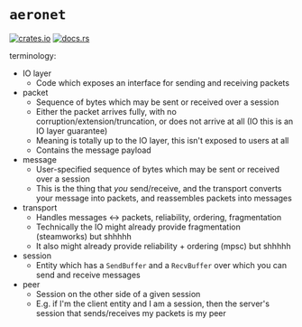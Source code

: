 # `aeronet`

[![crates.io](https://img.shields.io/crates/v/aeronet.svg)](https://crates.io/crates/aeronet)
[![docs.rs](https://img.shields.io/docsrs/aeronet)](https://docs.rs/aeronet)

terminology:
- IO layer
  - Code which exposes an interface for sending and receiving packets
- packet
  - Sequence of bytes which may be sent or received over a session
  - Either the packet arrives fully, with no corruption/extension/truncation, or does not arrive
    at all (IO this is an IO layer guarantee)
  - Meaning is totally up to the IO layer, this isn't exposed to users at all
  - Contains the message payload
- message
  - User-specified sequence of bytes which may be sent or received over a session
  - This is the thing that *you* send/receive, and the transport converts your message into packets,
    and reassembles packets into messages
- transport
  - Handles messages <-> packets, reliability, ordering, fragmentation
  - Technically the IO might already provide fragmentation (steamworks) but shhhhh
  - It also might already provide reliability + ordering (mpsc) but shhhhh
- session
  - Entity which has a `SendBuffer` and a `RecvBuffer` over which you can send and receive messages
- peer
  - Session on the other side of a given session
  - E.g. if I'm the client entity and I am a session, then the server's session that sends/receives
    my packets is my peer
